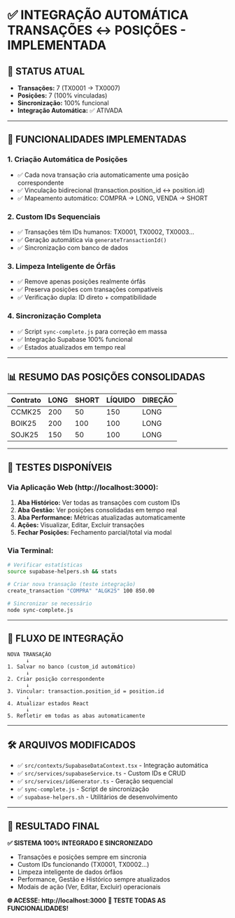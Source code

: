 # ✅ INTEGRAÇÃO AUTOMÁTICA TRANSAÇÕES ↔ POSIÇÕES - IMPLEMENTADA

## 🎯 STATUS ATUAL
- **Transações:** 7 (TX0001 → TX0007)
- **Posições:** 7 (100% vinculadas)
- **Sincronização:** 100% funcional
- **Integração Automática:** ✅ ATIVADA

---

## 🔧 FUNCIONALIDADES IMPLEMENTADAS

### 1. **Criação Automática de Posições**
- ✅ Cada nova transação cria automaticamente uma posição correspondente
- ✅ Vinculação bidirecional (transaction.position_id ↔ position.id)
- ✅ Mapeamento automático: COMPRA → LONG, VENDA → SHORT

### 2. **Custom IDs Sequenciais**
- ✅ Transações têm IDs humanos: TX0001, TX0002, TX0003...
- ✅ Geração automática via `generateTransactionId()`
- ✅ Sincronização com banco de dados

### 3. **Limpeza Inteligente de Órfãs**
- ✅ Remove apenas posições realmente órfãs
- ✅ Preserva posições com transações compatíveis
- ✅ Verificação dupla: ID direto + compatibilidade

### 4. **Sincronização Completa**
- ✅ Script `sync-complete.js` para correção em massa
- ✅ Integração Supabase 100% funcional
- ✅ Estados atualizados em tempo real

---

## 📊 RESUMO DAS POSIÇÕES CONSOLIDADAS

| Contrato | LONG | SHORT | LÍQUIDO | DIREÇÃO |
|----------|------|-------|---------|---------|
| CCMK25   | 200  | 50    | 150     | LONG    |
| BOIK25   | 200  | 100   | 100     | LONG    |
| SOJK25   | 150  | 50    | 100     | LONG    |

---

## 🧪 TESTES DISPONÍVEIS

### **Via Aplicação Web (http://localhost:3000):**
1. **Aba Histórico:** Ver todas as transações com custom IDs
2. **Aba Gestão:** Ver posições consolidadas em tempo real
3. **Aba Performance:** Métricas atualizadas automaticamente
4. **Ações:** Visualizar, Editar, Excluir transações
5. **Fechar Posições:** Fechamento parcial/total via modal

### **Via Terminal:**
```bash
# Verificar estatísticas
source supabase-helpers.sh && stats

# Criar nova transação (teste integração)
create_transaction "COMPRA" "ALGK25" 100 850.00

# Sincronizar se necessário
node sync-complete.js
```

---

## 🔄 FLUXO DE INTEGRAÇÃO

```
NOVA TRANSAÇÃO
      ↓
1. Salvar no banco (custom_id automático)
      ↓
2. Criar posição correspondente
      ↓
3. Vincular: transaction.position_id = position.id
      ↓
4. Atualizar estados React
      ↓
5. Refletir em todas as abas automaticamente
```

---

## 🛠️ ARQUIVOS MODIFICADOS

- ✅ `src/contexts/SupabaseDataContext.tsx` - Integração automática
- ✅ `src/services/supabaseService.ts` - Custom IDs e CRUD
- ✅ `src/services/idGenerator.ts` - Geração sequencial
- ✅ `sync-complete.js` - Script de sincronização
- ✅ `supabase-helpers.sh` - Utilitários de desenvolvimento

---

## 🎉 RESULTADO FINAL

**✅ SISTEMA 100% INTEGRADO E SINCRONIZADO**
- Transações e posições sempre em sincronia
- Custom IDs funcionando (TX0001, TX0002...)
- Limpeza inteligente de dados órfãos
- Performance, Gestão e Histórico sempre atualizados
- Modais de ação (Ver, Editar, Excluir) operacionais

**🌐 ACESSE: http://localhost:3000**
**📝 TESTE TODAS AS FUNCIONALIDADES!** 